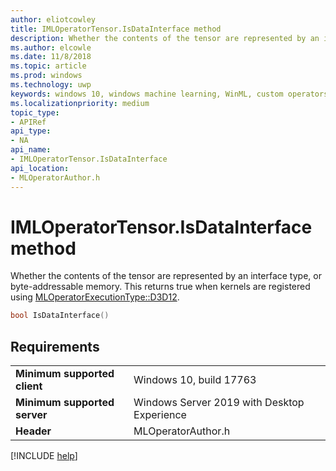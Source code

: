 ```yaml
---
author: eliotcowley
title: IMLOperatorTensor.IsDataInterface method
description: Whether the contents of the tensor are represented by an interface type, or byte-addressable memory.
ms.author: elcowle
ms.date: 11/8/2018
ms.topic: article
ms.prod: windows
ms.technology: uwp
keywords: windows 10, windows machine learning, WinML, custom operators, IsDataInterface
ms.localizationpriority: medium
topic_type:
- APIRef
api_type:
- NA
api_name:
- IMLOperatorTensor.IsDataInterface
api_location:
- MLOperatorAuthor.h
---
```


# IMLOperatorTensor.IsDataInterface method

Whether the contents of the tensor are represented by an interface type, or byte-addressable memory. This returns true when kernels are registered using [MLOperatorExecutionType::D3D12](MLOperatorExecutionType.md).

```cpp
bool IsDataInterface()
```

## Requirements

| | |
|-|-|
| **Minimum supported client** | Windows 10, build 17763 |
| **Minimum supported server** | Windows Server 2019 with Desktop Experience |
| **Header** | MLOperatorAuthor.h |

[!INCLUDE [help](../includes/get-help.md)]
